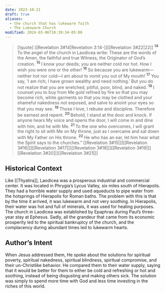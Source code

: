```yaml
---
date: 2023-10-21
draft: true
aliases:
  - the church that has lukewarm faith
  - The Lukewarm Church
modified: 2024-03-06T10:39:34-05:00
---
```

> [!quote] [[Revelation 3#14|Revelation 3:14-]][[Revelation 3#22|22]]
> <sup>**14** </sup>To the angel of the church in Laodicea write: These are the words of the Amen, the faithful and true Witness, the Originator of God’s creation. <sup>**15** </sup>I know your deeds; you are neither cold nor hot. How I wish you were one or the other! <sup>**16** </sup>So because you are lukewarm—neither hot nor cold—I am about to vomit you out of My mouth! <sup>**17** </sup>You say, ‘I am rich; I have grown wealthy and need nothing.’ But you do not realize that you are wretched, pitiful, poor, blind, and naked. <sup>**18** </sup>I counsel you to buy from Me gold refined by fire so that you may become rich, white garments so that you may be clothed and your shameful nakedness not exposed, and salve to anoint your eyes so that you may see. <sup>**19** </sup>Those I love, I rebuke and discipline. Therefore be earnest and repent. <sup>**20** </sup>Behold, I stand at the door and knock. If anyone hears My voice and opens the door, I will come in and dine with him, and he with Me. <sup>**21** </sup>To the one who overcomes, I will grant the right to sit with Me on My throne, just as I overcame and sat down with My Father on His throne. <sup>**22** </sup>He who has an ear, let him hear what the Spirit says to the churches.” [[Revelation 3#15|]][[Revelation 3#16|]][[Revelation 3#17|]][[Revelation 3#18|]][[Revelation 3#19|]][[Revelation 3#20|]][[Revelation 3#21|]]

## Historical Context

Like [[Thyatira]], Laodicea was a prosperous industrial and commercial center. It was located in Phrygia’s Lycus Valley, six miles south of Hierapolis. They had a horrible water supply and used aqueducts to pipe water from the hotsprings of Hierapolis for Roman baths. The problem with this is that by the time it arrived, it was lukewarm and not very soothing. In Hierapolis, their water was hot and full of minerals, it was used for healing purposes. The church in Laodicea was established by Epaphras during Paul’s three-year stay at Ephesus. Sadly, all the grandeur that came from its economic prosperity led to the spiritual bankruptcy of the church, and the complacency during abundant times led to lukewarm hearts. 

## Author’s Intent

When Jesus addressed them, He spoke about the solutions for spiritual poverty, spiritual nakedness, spiritual blindness, spiritual compromise, and their un-Christlike behavior. He compared them to their water supply, saying that it would be better for them to either be cold and refreshing or hot and soothing, instead of being disgusting and making others sick. The solution was simply to spend more time with God and less time investing in the riches of this world.